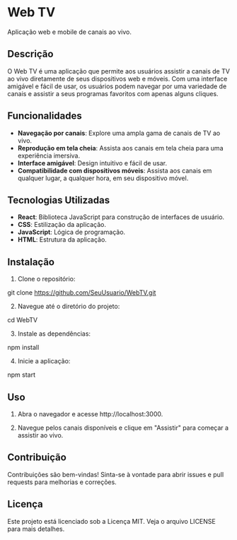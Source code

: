 # Web TV

Aplicação web e mobile de canais ao vivo.

## Descrição

O Web TV é uma aplicação que permite aos usuários assistir a canais de TV ao vivo diretamente de seus dispositivos web e móveis. Com uma interface amigável e fácil de usar, os usuários podem navegar por uma variedade de canais e assistir a seus programas favoritos com apenas alguns cliques.

## Funcionalidades

- **Navegação por canais**: Explore uma ampla gama de canais de TV ao vivo.
- **Reprodução em tela cheia**: Assista aos canais em tela cheia para uma experiência imersiva.
- **Interface amigável**: Design intuitivo e fácil de usar.
- **Compatibilidade com dispositivos móveis**: Assista aos canais em qualquer lugar, a qualquer hora, em seu dispositivo móvel.

## Tecnologias Utilizadas

- **React**: Biblioteca JavaScript para construção de interfaces de usuário.
- **CSS**: Estilização da aplicação.
- **JavaScript**: Lógica de programação.
- **HTML**: Estrutura da aplicação.

## Instalação

1. Clone o repositório:

git clone https://github.com/SeuUsuario/WebTV.git

2. Navegue até o diretório do projeto:

cd WebTV

3. Instale as dependências:

npm install

4. Inicie a aplicação:

npm start

## Uso

1. Abra o navegador e acesse http://localhost:3000.

2. Navegue pelos canais disponíveis e clique em "Assistir" para começar a assistir ao vivo.

## Contribuição

Contribuições são bem-vindas! Sinta-se à vontade para abrir issues e pull requests para melhorias e correções.

## Licença

Este projeto está licenciado sob a Licença MIT. Veja o arquivo LICENSE para mais detalhes.
